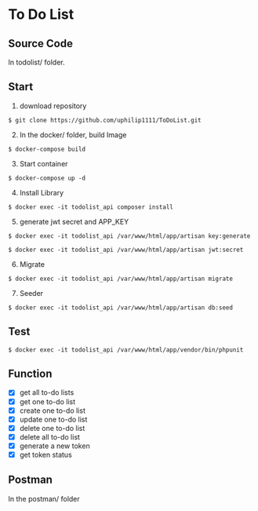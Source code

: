 # To Do List

## Source Code

In todolist/ folder.

## Start

1. download repository

`
$ git clone https://github.com/uphilip1111/ToDoList.git
`

2. In the docker/ folder, build Image

`
$ docker-compose build
`

3. Start container

`
$ docker-compose up -d
`

4. Install Library

`
$ docker exec -it todolist_api composer install
`

5. generate jwt secret and APP_KEY

`
$ docker exec -it todolist_api /var/www/html/app/artisan key:generate
`

`
$ docker exec -it todolist_api /var/www/html/app/artisan jwt:secret
`

6. Migrate

`
$ docker exec -it todolist_api /var/www/html/app/artisan migrate
`

7. Seeder

`
$ docker exec -it todolist_api /var/www/html/app/artisan db:seed
`

## Test

`
$ docker exec -it todolist_api /var/www/html/app/vendor/bin/phpunit
`

## Function

- [x] get all to-do lists
- [x] get one to-do list
- [x] create one to-do list
- [x] update one to-do list
- [x] delete one to-do list
- [x] delete all to-do list
- [x] generate a new token
- [x] get token status

## 

## Postman

In the postman/ folder


